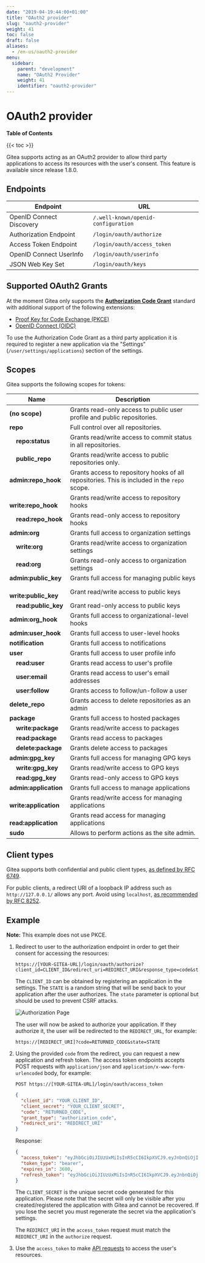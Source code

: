 ```yaml
---
date: "2019-04-19:44:00+01:00"
title: "OAuth2 provider"
slug: "oauth2-provider"
weight: 41
toc: false
draft: false
aliases:
  - /en-us/oauth2-provider
menu:
  sidebar:
    parent: "development"
    name: "OAuth2 Provider"
    weight: 41
    identifier: "oauth2-provider"
---
```


# OAuth2 provider

**Table of Contents**

{{< toc >}}

Gitea supports acting as an OAuth2 provider to allow third party applications to access its resources with the user's consent. This feature is available since release 1.8.0.

## Endpoints

| Endpoint                 | URL                                 |
| ------------------------ | ----------------------------------- |
| OpenID Connect Discovery | `/.well-known/openid-configuration` |
| Authorization Endpoint   | `/login/oauth/authorize`            |
| Access Token Endpoint    | `/login/oauth/access_token`         |
| OpenID Connect UserInfo  | `/login/oauth/userinfo`             |
| JSON Web Key Set         | `/login/oauth/keys`                 |

## Supported OAuth2 Grants

At the moment Gitea only supports the [**Authorization Code Grant**](https://tools.ietf.org/html/rfc6749#section-1.3.1) standard with additional support of the following extensions:

- [Proof Key for Code Exchange (PKCE)](https://tools.ietf.org/html/rfc7636)
- [OpenID Connect (OIDC)](https://openid.net/specs/openid-connect-core-1_0.html#CodeFlowAuth)

To use the Authorization Code Grant as a third party application it is required to register a new application via the "Settings" (`/user/settings/applications`) section of the settings.

## Scopes

Gitea supports the following scopes for tokens:

| Name | Description |
| ---- | ----------- |
| **(no scope)** | Grants read-only access to public user profile and public repositories. |
| **repo** | Full control over all repositories. |
| &nbsp;&nbsp;&nbsp; **repo:status** | Grants read/write access to commit status in all repositories. |
| &nbsp;&nbsp;&nbsp; **public_repo** | Grants read/write access to public repositories only. |
| **admin:repo_hook** | Grants access to repository hooks of all repositories. This is included in the `repo` scope. |
| &nbsp;&nbsp;&nbsp; **write:repo_hook** | Grants read/write access to repository hooks |
| &nbsp;&nbsp;&nbsp; **read:repo_hook** | Grants read-only access to repository hooks |
| **admin:org** | Grants full access to organization settings |
| &nbsp;&nbsp;&nbsp; **write:org** | Grants read/write access to organization settings |
| &nbsp;&nbsp;&nbsp; **read:org** | Grants read-only access to organization settings |
| **admin:public_key** | Grants full access for managing public keys |
| &nbsp;&nbsp;&nbsp; **write:public_key** | Grant read/write access to public keys |
| &nbsp;&nbsp;&nbsp; **read:public_key** | Grant read-only access to public keys |
| **admin:org_hook** | Grants full access to organizational-level hooks |
| **admin:user_hook** | Grants full access to user-level hooks |
| **notification** | Grants full access to notifications |
| **user** | Grants full access to user profile info |
| &nbsp;&nbsp;&nbsp; **read:user** | Grants read access to user's profile |
| &nbsp;&nbsp;&nbsp; **user:email** | Grants read access to user's email addresses |
| &nbsp;&nbsp;&nbsp; **user:follow** | Grants access to follow/un-follow a user |
| **delete_repo** | Grants access to delete repositories as an admin |
| **package** | Grants full access to hosted packages |
| &nbsp;&nbsp;&nbsp; **write:package** | Grants read/write access to packages |
| &nbsp;&nbsp;&nbsp; **read:package** | Grants read access to packages |
| &nbsp;&nbsp;&nbsp; **delete:package** | Grants delete access to packages |
| **admin:gpg_key** | Grants full access for managing GPG keys |
| &nbsp;&nbsp;&nbsp; **write:gpg_key** | Grants read/write access to GPG keys |
| &nbsp;&nbsp;&nbsp; **read:gpg_key** | Grants read-only access to GPG keys |
| **admin:application** | Grants full access to manage applications |
| &nbsp;&nbsp;&nbsp; **write:application** | Grants read/write access for managing applications |
| &nbsp;&nbsp;&nbsp; **read:application** | Grants read access for managing applications |
| **sudo** | Allows to perform actions as the site admin. |

## Client types

Gitea supports both confidential and public client types, [as defined by RFC 6749](https://datatracker.ietf.org/doc/html/rfc6749#section-2.1).

For public clients, a redirect URI of a loopback IP address such as `http://127.0.0.1/` allows any port. Avoid using `localhost`, [as recommended by RFC 8252](https://datatracker.ietf.org/doc/html/rfc8252#section-8.3).

## Example

**Note:** This example does not use PKCE.

1. Redirect to user to the authorization endpoint in order to get their consent for accessing the resources:

   ```curl
   https://[YOUR-GITEA-URL]/login/oauth/authorize?client_id=CLIENT_ID&redirect_uri=REDIRECT_URI&response_type=code&state=STATE
   ```

   The `CLIENT_ID` can be obtained by registering an application in the settings. The `STATE` is a random string that will be send back to your application after the user authorizes. The `state` parameter is optional but should be used to prevent CSRF attacks.

   ![Authorization Page](/authorize.png)

   The user will now be asked to authorize your application. If they authorize it, the user will be redirected to the `REDIRECT_URL`, for example:

   ```curl
   https://[REDIRECT_URI]?code=RETURNED_CODE&state=STATE
   ```

2. Using the provided `code` from the redirect, you can request a new application and refresh token. The access token endpoints accepts POST requests with `application/json` and `application/x-www-form-urlencoded` body, for example:

   ```curl
   POST https://[YOUR-GITEA-URL]/login/oauth/access_token
   ```

   ```json
   {
     "client_id": "YOUR_CLIENT_ID",
     "client_secret": "YOUR_CLIENT_SECRET",
     "code": "RETURNED_CODE",
     "grant_type": "authorization_code",
     "redirect_uri": "REDIRECT_URI"
   }
   ```

   Response:

   ```json
   {
     "access_token": "eyJhbGciOiJIUzUxMiIsInR5cCI6IkpXVCJ9.eyJnbnQiOjIsInR0IjowLCJleHAiOjE1NTUxNzk5MTIsImlhdCI6MTU1NTE3NjMxMn0.0-iFsAwBtxuckA0sNZ6QpBQmywVPz129u75vOM7wPJecw5wqGyBkmstfJHAjEOqrAf_V5Z-1QYeCh_Cz4RiKug",
     "token_type": "bearer",
     "expires_in": 3600,
     "refresh_token": "eyJhbGciOiJIUzUxMiIsInR5cCI6IkpXVCJ9.eyJnbnQiOjIsInR0IjoxLCJjbnQiOjEsImV4cCI6MTU1NzgwNDMxMiwiaWF0IjoxNTU1MTc2MzEyfQ.S_HZQBy4q9r5SEzNGNIoFClT43HPNDbUdHH-GYNYYdkRfft6XptJBkUQscZsGxOW975Yk6RbgtGvq1nkEcklOw"
   }
   ```

   The `CLIENT_SECRET` is the unique secret code generated for this application. Please note that the secret will only be visible after you created/registered the application with Gitea and cannot be recovered. If you lose the secret you must regenerate the secret via the application's settings.

   The `REDIRECT_URI` in the `access_token` request must match the `REDIRECT_URI` in the `authorize` request.

3. Use the `access_token` to make [API requests](https://docs.gitea.io/en-us/api-usage#oauth2) to access the user's resources.

